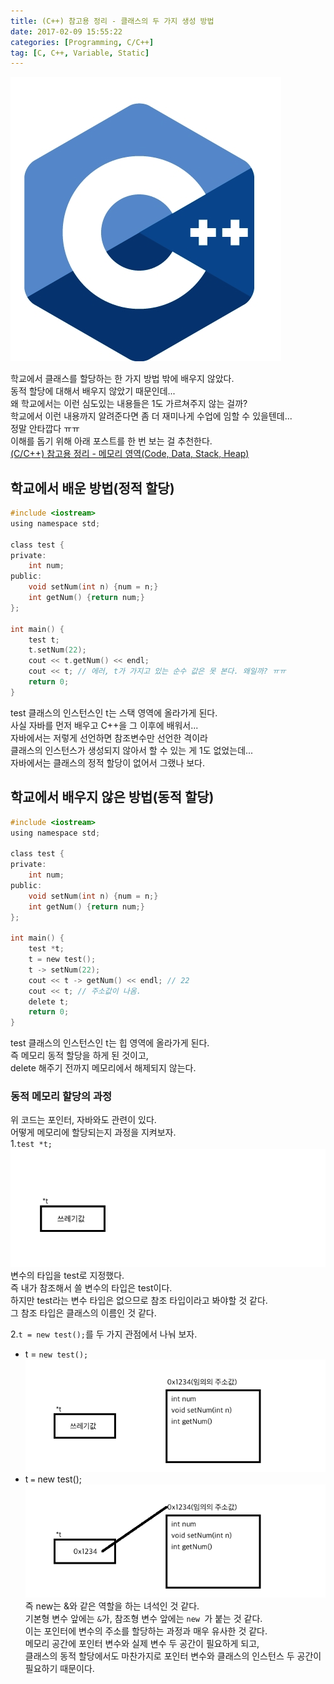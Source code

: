 ```yaml
---
title: (C++) 참고용 정리 - 클래스의 두 가지 생성 방법
date: 2017-02-09 15:55:22
categories: [Programming, C/C++]
tag: [C, C++, Variable, Static]
---
```

![](Cpp-ref-002/thumb.png)

학교에서 클래스를 할당하는 한 가지 방법 밖에 배우지 않았다.  
동적 할당에 대해서 배우지 않았기 때문인데...  
왜 학교에서는 이런 심도있는 내용들은 1도 가르쳐주지 않는 걸까?  
학교에서 이런 내용까지 알려준다면 좀 더 재미나게 수업에 임할 수 있을텐데...  
정말 안타깝다 ㅠㅠ  
이해를 돕기 위해 아래 포스트를 한 번 보는 걸 추천한다.  
[(C/C++) 참고용 정리 - 메모리 영역(Code, Data, Stack, Heap)](/2017/02/09/C-ref-004/)

## 학교에서 배운 방법(정적 할당)
```C
#include <iostream>
using namespace std;
 
class test {
private:
    int num;
public:
    void setNum(int n) {num = n;}
    int getNum() {return num;}
};
 
int main() {
    test t;
    t.setNum(22);
    cout << t.getNum() << endl;
    cout << t; // 에러, t가 가지고 있는 순수 값은 못 본다. 왜일까? ㅠㅠ
    return 0;
}
```
test 클래스의 인스턴스인 t는 스택 영역에 올라가게 된다.  
사실 자바를 먼저 배우고 C++을 그 이후에 배워서...  
자바에서는 저렇게 선언하면 참조변수만 선언한 격이라  
클래스의 인스턴스가 생성되지 않아서 할 수 있는 게 1도 없었는데...  
자바에서는 클래스의 정적 할당이 없어서 그랬나 보다.

## 학교에서 배우지 않은 방법(동적 할당)
```C
#include <iostream>
using namespace std;

class test {
private:
    int num;
public:
    void setNum(int n) {num = n;}
    int getNum() {return num;}
};

int main() {
    test *t;
    t = new test();
    t -> setNum(22);
    cout << t -> getNum() << endl; // 22
    cout << t; // 주소값이 나옴.
    delete t;
    return 0;
}
```
test 클래스의 인스턴스인 t는 힙 영역에 올라가게 된다.  
즉 메모리 동적 할당을 하게 된 것이고,  
delete 해주기 전까지 메모리에서 해제되지 않는다.    

### 동적 메모리 할당의 과정
위 코드는 포인터, 자바와도 관련이 있다.  
어떻게 메모리에 할당되는지 과정을 지켜보자.  
1.`test *t;`  
![아직 쓸만한 것은 아무런 내용도 없다.](Cpp-ref-002/memory01.png)  
변수의 타입을 test로 지정했다.  
즉 내가 참조해서 쓸 변수의 타입은 test이다.  
하지만 test라는 변수 타입은 없으므로 참조 타입이라고 봐야할 것 같다.  
그 참조 타입은 클래스의 이름인 것 같다.

2.`t = new test();`를 두 가지 관점에서 나눠 보자.  
* t = `new test();`  
![임의의 메모리 공간에 t 클래스의 인스턴스가 생성된다.](Cpp-ref-002/memory02.png)  
* t `=` new test();  
![임의의 메모리 공간에 생성된 t 클래스의 인스턴스의 주소를 포인터 변수 t에 할당했다.](Cpp-ref-002/memory03.png)  
즉 new는 &와 같은 역할을 하는 녀석인 것 같다.  
기본형 변수 앞에는 `&`가, 참조형 변수 앞에는 `new `가 붙는 것 같다.  
이는 포인터에 변수의 주소를 할당하는 과정과 매우 유사한 것 같다.  
메모리 공간에 포인터 변수와 실제 변수 두 공간이 필요하게 되고,  
클래스의 동적 할당에서도 마찬가지로 포인터 변수와 클래스의 인스턴스 두 공간이 필요하기 때문이다.
